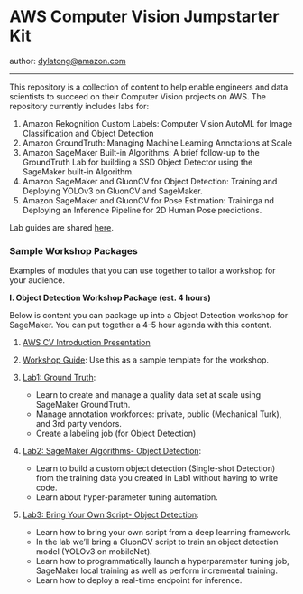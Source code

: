 # AWS Computer Vision Jumpstarter Kit
author: dylatong@amazon.com

---

This repository is a collection of content to help enable engineers and data scientists to succeed on their Computer Vision projects on AWS. The repository currently includes labs for:

1. Amazon Rekognition Custom Labels: Computer Vision AutoML for Image Classification and Object Detection
2. Amazon GroundTruth: Managing Machine Learning Annotations at Scale
3. Amazon SageMaker Built-in Algorithms: A brief follow-up to the GroundTruth Lab for building a SSD Object Detector using the SageMaker built-in Algorithm.
4. Amazon SageMaker and GluonCV for Object Detection: Training and Deploying YOLOv3 on GluonCV and SageMaker.
5. Amazon SageMaker and GluonCV for Pose Estimation: Traininga nd Deploying an Inference Pipeline for 2D Human Pose predictions.

Lab guides are shared [here](https://github.com/dylan-tong-aws/aws-cv-jumpstarter/tree/master/lab-guides).

### Sample Workshop Packages
Examples of modules that you can use together to tailor a workshop for your audience.

**I. Object Detection Workshop Package (est. 4 hours)**

Below is content you can package up into a Object Detection workshop for SageMaker. You can put together a 4-5 hour agenda with this content.

1. [AWS CV Introduction Presentation](https://github.com/dylan-tong-aws/aws-cv-jumpstarter/blob/master/presentations/AWS-CV-Jumpstarter-Intro.pptx)
2. [Workshop Guide](https://github.com/dylan-tong-aws/aws-cv-jumpstarter/blob/master/presentations/AWS-CV-Jumpstarter-Workshops.pptx): Use this as a sample template for the workshop. 
3. [Lab1: Ground Truth](https://github.com/dylan-tong-aws/aws-cv-jumpstarter/blob/master/lab-guides/Lab1-GroundTruth/Lab1-%20Ground%20Truth.pdf):
    - Learn to create and manage a quality data set at
    scale using SageMaker GroundTruth.
    - Manage annotation workforces: private,
    public (Mechanical Turk), and 3rd party
    vendors.
    - Create a labeling job (for Object Detection)
 4. [Lab2: SageMaker Algorithms- Object Detection](https://github.com/dylan-tong-aws/aws-cv-jumpstarter/blob/master/lab-guides/Lab2-SM-ObjectDetection/Lab2-SageMaker-Algorithms-ObjectDetection.pdf):
    - Learn to build a custom object detection (Single-shot
    Detection) from the training data you created in Lab1
    without having to write code.
    - Learn about hyper-parameter tuning automation.

5. [Lab3: Bring Your Own Script- Object Detection](https://github.com/dylan-tong-aws/aws-cv-jumpstarter/blob/master/lab-guides/Lab3-GluonCV-YOLOv3/Lab3-BYOS%20YOLOv3%20Object%20Detector%20on%20GluonCV.pdf):
    - Learn how to bring your own script from a deep
    learning framework.
    - In the lab we’ll bring a GluonCV script to train an
    object detection model (YOLOv3 on mobileNet).
    - Learn how to programmatically launch a
    hyperparameter tuning job, SageMaker local training
    as well as perform incremental training.
    - Learn how to deploy a real-time endpoint for
    inference.



     
   
   
